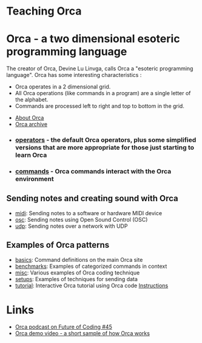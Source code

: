 # Teaching Orca

# Orca - a two dimensional esoteric programming language

The creator of Orca, Devine Lu Linvga, calls Orca a "esoteric programming language". Orca has some interesting characteristics :
* Orca operates in a 2 dimensional grid. 
* All Orca operations (like commands in a program) are a single letter of the alphabet.
* Commands are processed left to right and top to bottom in the grid. 

- [About Orca](https://git.sr.ht/~rabbits/orca#orc)
- [Orca archive](https://github.com/hundredrabbits/Orca)

* ### [operators](operators) - the default Orca operators, plus some simplified versions that are more appropriate for those just starting to learn Orca
* ### [commands](orca_commands.pdf) - Orca commands interact with the Orca environment

## Sending notes and creating sound with Orca
* [midi](https://git.sr.ht/~rabbits/orca-examples/tree/master/basics/_midi.orca): Sending notes to a software or hardware MIDI device
* [osc](https://git.sr.ht/~rabbits/orca-examples/tree/master/basics/_osc.orca): Sending notes using Open Sound Control (OSC)
* [udp](https://git.sr.ht/~rabbits/orca-examples/tree/master/basics/_udp.orca): Sending notes over a network with UDP

## Examples of Orca patterns
* [basics](https://git.sr.ht/~rabbits/orca-examples/tree/master/basics): Command definitions on the main Orca site
* [benchmarks](https://git.sr.ht/~rabbits/orca-examples/tree/master/benchmarks): Examples of categorized commands in context
* [misc](https://git.sr.ht/~rabbits/orca-examples/tree/master/misc): Various examples of Orca coding technique
* [setups](https://git.sr.ht/~rabbits/orca-examples/tree/master/setups): Examples of techniques for sending data 
* [tutorial](https://git.sr.ht/~rabbits/orca-examples/tree/master/tutorial): Interactive Orca tutorial using Orca code [Instructions](https://git.sr.ht/~rabbits/orca-examples/tree/master/tutorial/README.md)

# Links
* [Orca podcast on Future of Coding #45](https://futureofcoding.org/episodes/045)
* [Orca demo video - a short sample of how Orca works](https://www.youtube.com/watch?v=RaI_TuISSJE)
